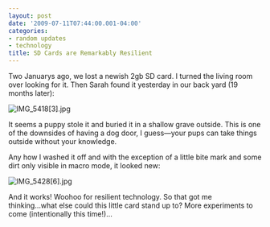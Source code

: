 ```yaml
---
layout: post
date: '2009-07-11T07:44:00.001-04:00'
categories:
- random updates
- technology
title: SD Cards are Remarkably Resilient
---
```



Two Januarys ago, we lost a newish 2gb SD card. I turned the living room over looking for it. Then Sarah found it yesterday in our back yard (19 months later):  

![IMG_5418[3].jpg](/assets/2009/IMG_5418[3].jpg)</a> 

It seems a puppy stole it and buried it in a shallow grave outside. This is one of the downsides of having a dog door, I guess—your pups can take things outside without your knowledge.

Any how I washed it off and with the exception of a little bite mark and some dirt only visible in macro mode, it looked new:

![IMG_5428[6].jpg](/assets/2009/IMG_5428[6].jpg)</a> 

And it works! Woohoo for resilient technology. So that got me thinking...what else could this little card stand up to? More experiments to come (intentionally this time!)...